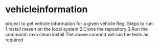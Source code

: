 # vehicleinformation
project to get vehicle information for a given vehicle Reg.
Steps to run:
1.Install maven on the local system
2.Clone the repository
3.Run the commond: 
mvn clean install
The above comond will run the tests as required 

